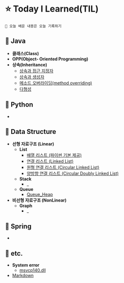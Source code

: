 # ⭐️ Today I Learned(TIL)
    🌟 오늘 배운 내용은 오늘 기록하기 
## 📌 Java
* **클래스(Class)**
* **OPP(Object- Oriented Programming)**
* **상속(Inheritance)**
  + [상속과 접근 지정자](./Java/%EC%83%81%EC%86%8D_%EC%A0%91%EA%B7%BC%EC%A7%80%EC%A0%95%EC%9E%90.md)
  + [상속과 생성자](./Java/%EC%83%81%EC%86%8D_%EC%83%9D%EC%84%B1%EC%9E%90.md)
  + [메소드 오버라이딩(method overriding)](./Java/method_overriding.md)
  + [다형성](./Java/다형성(Polymorphism.md))
## 📌 Python
* 
## 📌 Data Structure
* **선형 자료구조 (Linear)**
  + **List**
    + [배열 리스트 (파이썬 기본 제공)]()
    + [연결 리스트 (Linked List)]()
    + [원형 연결 리스트 (Circular Linked List)]()
    + [양방향 연결 리스트 (Circular Doubly Linked List)]()
  + **Stack**
    + _
  + **Queue**
    + [Queue_Heap](./DataStructure/queue_heap.md)
* **비선형 자료구조 (NonLinear)**
  + **Graph**
    + _
## 📌 Spring
* 
## 📌 etc.
* **System error**
  + [msvcp140.dll](./etc/msvcp140.md)
* [Markdown](./etc/Markdown.md)
